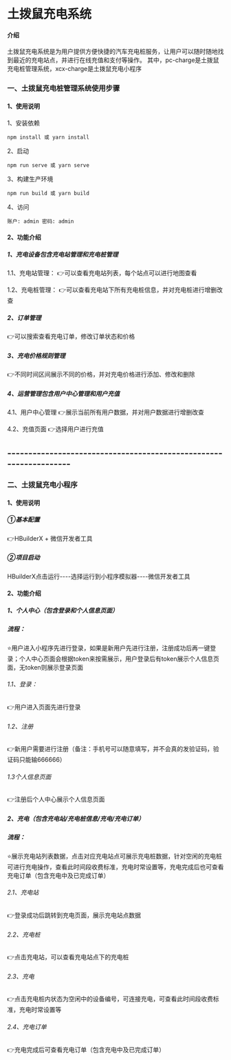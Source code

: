 # 土拨鼠充电系统

#### 介绍
土拨鼠充电系统是为用户提供方便快捷的汽车充电桩服务，让用户可以随时随地找到最近的充电站点，并进行在线充值和支付等操作。
其中，pc-charge是土拨鼠充电桩管理系统，xcx-charge是土拨鼠充电小程序

### 一、土拨鼠充电桩管理系统使用步骤
#### 1、使用说明
1、安装依赖
```
npm install 或 yarn install
```
2、启动
```
npm run serve 或 yarn serve
```
3、构建生产环境
```
npm run build 或 yarn build
```
4、访问
```
账户: admin 密码: admin
```
#### 2、功能介绍
##### 1、充电设备包含充电站管理和充电桩管理
1.1、充电站管理：
👉可以查看充电站列表，每个站点可以进行地图查看

1.2、充电桩管理：
👉可以查看充电站下所有充电桩信息，并对充电桩进行增删改查

##### 2、订单管理
👉可以搜索查看充电订单，修改订单状态和价格

##### 3、充电价格规则管理
👉不同时间区间展示不同的价格，并对充电价格进行添加、修改和删除

##### 4、运营管理包含用户中心管理和用户充值
4.1、用户中心管理
👉展示当前所有用户数据，并对用户数据进行增删改查

4.2、充值页面
👉选择用户进行充值
## ------------------------------------------------------------------
### 二、土拨鼠充电小程序
#### 1、使用说明
##### ①基本配置
👉HBuilderX + 微信开发者工具
##### ②项目启动
HBuilderX点击运行----选择运行到小程序模拟器----微信开发者工具
#### 2、功能介绍
##### 1、个人中心（包含登录和个人信息页面）
##### 流程：
⭐用户进入小程序先进行登录，如果是新用户先进行注册，注册成功后再一键登录；个人中心页面会根据token来按需展示，用户登录后有token展示个人信息页面，无token则展示登录页面
###### 1.1、登录：
👉用户进入页面先进行登录
###### 1.2、注册
👉新用户需要进行注册（备注：手机号可以随意填写，并不会真的发验证码，验证码只能输666666）
###### 1.3个人信息页面
👉注册后个人中心展示个人信息页面
##### 2、充电（包含充电站/充电桩信息/充电/充电订单）
##### 流程：
⭐展示充电站列表数据，点击对应充电站点可展示充电桩数据，针对空闲的充电桩可进行充电操作，查看此时间段收费标准，充电时常设置等，充电完成后也可查看充电订单（包含充电中及已完成订单）
###### 2.1、充电站
👉登录成功后跳转到充电页面，展示充电站点数据

###### 2.2、充电桩
👉点击充电站，可以查看充电站点下的充电桩

###### 2.3、充电
👉点击充电桩内状态为空闲中的设备编号，可连接充电，可查看此时间段收费标准，充电时常设置等

###### 2.4、充电订单
👉充电完成后可查看充电订单（包含充电中及已完成订单）


